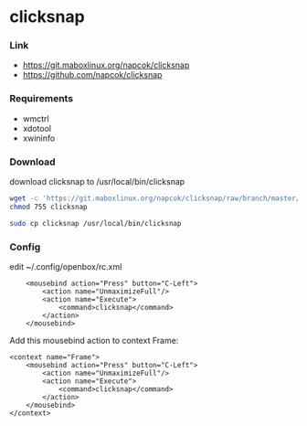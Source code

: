 
# clicksnap

### Link

* https://git.maboxlinux.org/napcok/clicksnap
* https://github.com/napcok/clicksnap

### Requirements

* wmctrl
* xdotool
* xwininfo

### Download

download clicksnap to /usr/local/bin/clicksnap

``` sh
wget -c 'https://git.maboxlinux.org/napcok/clicksnap/raw/branch/master/clicksnap'
chmod 755 clicksnap

sudo cp clicksnap /usr/local/bin/clicksnap
```

### Config

edit ~/.config/openbox/rc.xml

```
	<mousebind action="Press" button="C-Left">
		<action name="UnmaximizeFull"/>
		<action name="Execute">
			<command>clicksnap</command>
		</action>
	</mousebind>
```

Add this mousebind action to context Frame:

```
<context name="Frame">
	<mousebind action="Press" button="C-Left">
		<action name="UnmaximizeFull"/>
		<action name="Execute">
			<command>clicksnap</command>
		</action>
	</mousebind>
</context>
```
